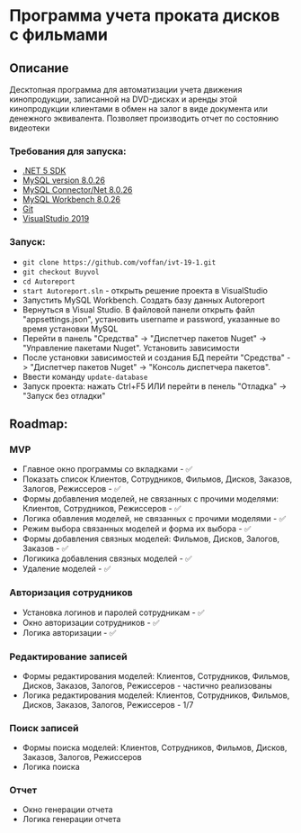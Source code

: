 # Программа учета проката дисков с фильмами

## Описание
Десктопная программа для автоматизации учета движения кинопродукции, записанной на DVD-дисках и аренды этой кинопродукции клиентами в обмен на залог в виде документа или денежного эквивалента. Позволяет производить отчет по состоянию видеотеки 

### Требования для запуска:
* [.NET 5 SDK](https://dotnet.microsoft.com/en-us/download/dotnet/5.0)
* [MySQL version 8.0.26](https://downloads.mysql.com/archives/community/)
* [MySQL Connector/Net 8.0.26](https://downloads.mysql.com/archives/c-net/)
* [MySQL Workbench 8.0.26](https://downloads.mysql.com/archives/workbench/)
* [Git](https://docs.github.com/en/desktop/installing-and-configuring-github-desktop/installing-and-authenticating-to-github-desktop/installing-github-desktop)
* [VisualStudio 2019](https://docs.microsoft.com/ru-ru/visualstudio/releases/2019/history)

### Запуск:
* `git clone https://github.com/voffan/ivt-19-1.git`
* `git checkout Buyvol`
* `cd Autoreport`
* `start Autoreport.sln` - открыть решение проекта в VisualStudio
* Запустить MySQL Workbench. Создать базу данных Autoreport
* Вернуться в Visual Studio. В файловой панели открыть файл "appsettings.json", установить username и password, указанные во время установки MySQL
* Перейти в панель "Средства" -> "Диспетчер пакетов Nuget" -> "Управление пакетами Nuget". Установить зависимости
* После установки зависимостей и создания БД перейти "Средства" -> "Диспетчер пакетов Nuget" -> "Консоль диспетчера пакетов".
* Ввести команду `update-database`
* Запуск проекта: нажать Ctrl+F5 ИЛИ перейти в пенель "Отладка" -> "Запуск без отладки"

## Roadmap:
### MVP
* Главное окно программы со вкладками - ✅
* Показать список Клиентов, Сотрудников, Фильмов, Дисков, Заказов, Залогов, Режиссеров - ✅
* Формы добавления моделей, не связанных с прочими моделями: Клиентов, Сотрудников, Режиссеров - ✅
* Логика обавления моделей, не связанных с прочими моделями - ✅
* Режим выбора связанных моделей и форма их выбора - ✅
* Формы добавления связных моделей: Фильмов, Дисков, Залогов, Заказов - ✅
* Логикика добавления связных моделей  - ✅
* Удаление моделей - ✅

### Авторизация сотрудников
* Установка логинов и паролей сотрудникам - ✅
* Окно авторизации сотрудников - ✅
* Логика авторизации - ✅

### Редактирование записей
* Формы редактирования моделей: Клиентов, Сотрудников, Фильмов, Дисков, Заказов, Залогов, Режиссеров - частично реализованы
* Логика редактирования моделей: Клиентов, Сотрудников, Фильмов, Дисков, Заказов, Залогов, Режиссеров - 1/7

### Поиск записей
* Формы поиска моделей: Клиентов, Сотрудников, Фильмов, Дисков, Заказов, Залогов, Режиссеров
* Логика поиска

### Отчет
* Окно генерации отчета
* Логика генерации отчета